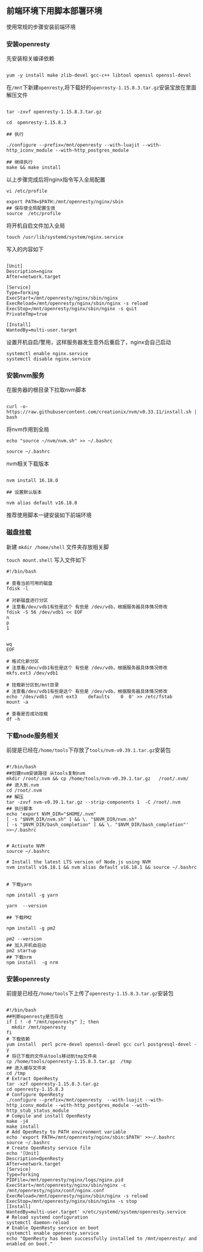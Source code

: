 ## 前端环境下用脚本部署环境
使用常规的步骤安装前端环境

### 安装openresty

先安装相关编译依赖

```shell

yum -y install make zlib-devel gcc-c++ libtool openssl openssl-devel

```

在`/mnt`下新建`openresty`,将下载好的`openresty-1.15.8.3.tar.gz`安装宝放在里面解压文件

```shell

tar -zxvf openresty-1.15.8.3.tar.gz

cd  openresty-1.15.8.3

## 执行

./configure --prefix=/mnt/openresty --with-luajit --with-http_iconv_module --with-http_postgres_module

## 继续执行
make && make install
```

以上步骤完成后将nginx指令写入全局配置


```shell
vi /etc/profile

export PATH=$PATH:/mnt/openresty/nginx/sbin
## 保存使全局配置生效
source  /etc/profile 
```

将开机自启文件加入全局

```shell
touch /usr/lib/systemd/system/nginx.service

```

写入的内容如下
```shell

[Unit]
Description=nginx
After=network.target
 
[Service]
Type=forking
ExecStart=/mnt/openresty/nginx/sbin/nginx
ExecReload=/mnt/openresty/nginx/sbin/nginx -s reload
ExecStop=/mnt/openresty/nginx/sbin/nginx -s quit
PrivateTmp=true
 
[Install]
WantedBy=multi-user.target
```
设置开机自启/警用，这样服务器发生意外后重启了，nginx会自己启动
```shell
systemctl enable nginx.service
systemctl disable nginx.service
```


### 安装nvm服务

在服务器的根目录下拉取nvm脚本


```shell

curl -o- https://raw.githubusercontent.com/creationix/nvm/v0.33.11/install.sh | bash

```

将nvm作用到全局

```shell
echo "source ~/nvm/nvm.sh" >> ~/.bashrc

source ~/.bashrc

```

nvm相关下载版本

```shell

nvm install 16.18.0

## 设置默认版本

nvm alias default v16.18.0
```


推荐使用脚本一键安装如下前端环境

### 磁盘挂载


新建 `mkdir /home/shell` 文件夹存放相关脚


`touch mount.shell` 写入文件如下
```shell
#!/bin/bash

# 查看当前可用的磁盘
fdisk -l

# 对新磁盘进行分区
# 注意看/dev/vdb1有些是这个 有些是 /dev/vdb，根据服务器具体情况修改
fdisk -S 56 /dev/vdb1 << EOF
n
p
1


wq
EOF

# 格式化新分区
# 注意看/dev/vdb1有些是这个 有些是 /dev/vdb，根据服务器具体情况修改
mkfs.ext3 /dev/vdb1

# 挂载新分区到/mnt目录
# 注意看/dev/vdb1有些是这个 有些是 /dev/vdb，根据服务器具体情况修改
echo '/dev/vdb1  /mnt ext3    defaults    0  0' >> /etc/fstab
mount -a

# 查看是否成功挂载
df -h
```

### 下载node服务相关

前提是已经在`/home/tools`下存放了`tools/nvm-v0.39.1.tar.gz`安装包

```shell

#!/bin/bash
##创建nvm安装路径 从tools复制nvm
mkdir /root/.nvm && cp /home/tools/nvm-v0.39.1.tar.gz   /root/.nvm/
## 进入到.nvm
cd /root/.nvm
## 解压
tar -zxvf nvm-v0.39.1.tar.gz --strip-components 1  -C /root/.nvm
## 执行脚本
echo 'export NVM_DIR="$HOME/.nvm"
[ -s "$NVM_DIR/nvm.sh" ] && \. "$NVM_DIR/nvm.sh"  
[ -s "$NVM_DIR/bash_completion" ] && \. "$NVM_DIR/bash_completion"' >>~/.bashrc


# Activate NVM
source ~/.bashrc

# Install the latest LTS version of Node.js using NVM
nvm install v16.18.1 && nvm alias default v16.18.1 && source ~/.bashrc


# 下载yarn

npm install -g yarn

yarn  --version

## 下载PM2

npm install -g pm2

pm2 --version
## 加入开机自启动
pm2 startup
## 下载nrm 
npm install  -g nrm 
```


### 安装openresty
前提是已经在`/home/tools`下上传了`openresty-1.15.8.3.tar.gz`安装包

```shell

#!/bin/bash
##判断openresty是否存在
if [ ! -d "/mnt/openresty" ]; then
  mkdir /mnt/openresty
fi
# 下载依赖
yum install  perl pcre-devel openssl-devel gcc curl postgresql-devel -y
# 将已下载的文件从tools移动到tmp文件夹
cp /home/tools/openresty-1.15.8.3.tar.gz  /tmp
## 进入缓存文件夹
cd /tmp
# Extract OpenResty
tar -xzf openresty-1.15.8.3.tar.gz
cd openresty-1.15.8.3
# Configure OpenResty
./configure --prefix=/mnt/openresty  --with-luajit --with-http_iconv_module --with-http_postgres_module --with-http_stub_status_module
# Compile and install OpenResty
make -j4
make install
# Add OpenResty to PATH environment variable
echo 'export PATH=/mnt/openresty/nginx/sbin:$PATH' >>~/.bashrc
source ~/.bashrc
# Create OpenResty service file
echo '[Unit]
Description=OpenResty
After=network.target
[Service]
Type=forking
PIDFile=/mnt/openresty/nginx/logs/nginx.pid
ExecStart=/mnt/openresty/nginx/sbin/nginx -c /mnt/openresty/nginx/conf/nginx.conf
ExecReload=/mnt/openresty/nginx/sbin/nginx -s reload
ExecStop=/mnt/openresty/nginx/sbin/nginx -s stop
[Install]
WantedBy=multi-user.target' >/etc/systemd/system/openresty.service
# Reload systemd configuration
systemctl daemon-reload
# Enable OpenResty service on boot
systemctl enable openresty.service
echo "OpenResty has been successfully installed to /mnt/openresty/ and enabled on boot."

```